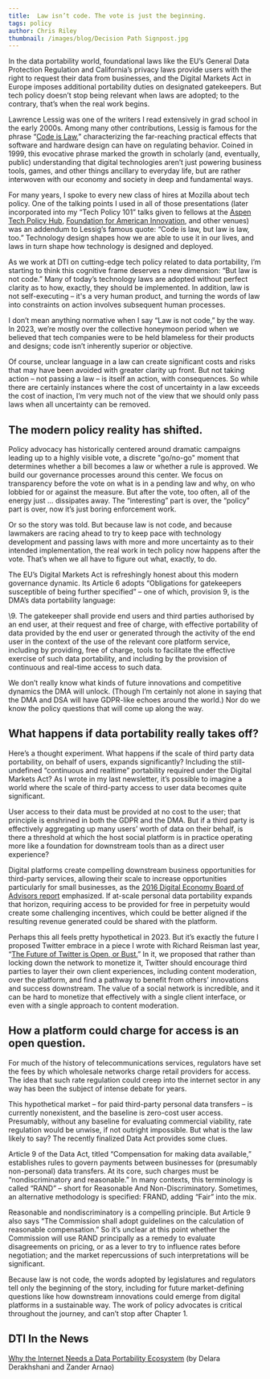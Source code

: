 ```yaml
---
title:  Law isn’t code. The vote is just the beginning.
tags: policy
author: Chris Riley
thumbnail: /images/blog/Decision Path Signpost.jpg
---
```


In the data portability world, foundational laws like the EU’s General Data Protection Regulation and California’s privacy laws provide users with the right to request their data from businesses, and the Digital Markets Act in Europe imposes additional portability duties on designated gatekeepers. But tech policy doesn’t stop being relevant when laws are adopted; to the contrary, that’s when the real work begins.


Lawrence Lessig was one of the writers I read extensively in grad school in the early 2000s. Among many other contributions, Lessig is famous for the phrase “[Code is Law](https://www.harvardmagazine.com/2000/01/code-is-law-html),” characterizing the far-reaching practical effects that software and hardware design can have on regulating behavior. Coined in 1999, this evocative phrase marked the growth in scholarly (and, eventually, public) understanding that digital technologies aren’t just powering business tools, games, and other things ancillary to everyday life, but are rather interwoven with our economy and society in deep and fundamental ways.


For many years, I spoke to every new class of hires at Mozilla about tech policy. One of the talking points I used in all of those presentations (later incorporated into my “Tech Policy 101” talks given to fellows at the [Aspen Tech Policy Hub](https://www.aspentechpolicyhub.org/), [Foundation for American Innovation](https://www.thefai.org/), and other venues) was an addendum to Lessig’s famous quote: “Code is law, but law is law, too.” Technology design shapes how we are able to use it in our lives, and laws in turn shape how technology is designed and deployed.


As we work at DTI on cutting-edge tech policy related to data portability, I’m starting to think this cognitive frame deserves a new dimension: “But law is not code.” Many of today’s technology laws are adopted without perfect clarity as to how, exactly, they should be implemented. In addition, law is not self-executing – it's a very human product, and turning the words of law into constraints on action involves subsequent human processes.


I don’t mean anything normative when I say “Law is not code,” by the way. In 2023, we’re mostly over the collective honeymoon period when we believed that tech companies were to be held blameless for their products and designs; code isn’t inherently superior or objective.


Of course, unclear language in a law can create significant costs and risks that may have been avoided with greater clarity up front. But not taking action – not passing a law – is itself an action, with consequences. So while there are certainly instances where the cost of uncertainty in a law exceeds the cost of inaction, I’m very much not of the view that we should only pass laws when all uncertainty can be removed.


## The modern policy reality has shifted.


Policy advocacy has historically centered around dramatic campaigns leading up to a highly visible vote, a discrete "go/no-go" moment that determines whether a bill becomes a law or whether a rule is approved. We build our governance processes around this center. We focus on transparency before the vote on what is in a pending law and why, on who lobbied for or against the measure. But after the vote, too often, all of the energy just … dissipates away. The “interesting” part is over, the “policy” part is over, now it’s just boring enforcement work.


Or so the story was told. But because law is not code, and because lawmakers are racing ahead to try to keep pace with technology development and passing laws with more and more uncertainty as to their intended implementation, the real work in tech policy now happens after the vote. That’s when we all have to figure out what, exactly, to do.


The EU’s Digital Markets Act is refreshingly honest about this modern governance dynamic. Its Article 6 adopts “Obligations for gatekeepers susceptible of being further specified” – one of which, provision 9, is the DMA’s data portability language:


\9. The gatekeeper shall provide end users and third parties authorised by an end user, at their request and free of charge, with effective portability of data provided by the end user or generated through the activity of the end user in the context of the use of the relevant core platform service, including by providing, free of charge, tools to facilitate the effective exercise of such data portability, and including by the provision of continuous and real-time access to such data.


We don’t really know what kinds of future innovations and competitive dynamics the DMA will unlock. (Though I’m certainly not alone in saying that the DMA and DSA will have GDPR-like echoes around the world.) Nor do we know the policy questions that will come up along the way.


## What happens if data portability really takes off? 


Here’s a thought experiment. What happens if the scale of third party data portability, on behalf of users, expands significantly? Including the still-undefined “continuous and realtime” portability required under the Digital Markets Act? As I wrote in my last newsletter, it’s possible to imagine a world where the scale of third-party access to user data becomes quite significant.


User access to their data must be provided at no cost to the user; that principle is enshrined in both the GDPR and the DMA. But if a third party is effectively aggregating up many users’ worth of data on their behalf, is there a threshold at which the host social platform is in practice operating more like a foundation for downstream tools than as a direct user experience?


Digital platforms create compelling downstream business opportunities for third-party services, allowing their scale to increase opportunities particularly for small businesses, as the [2016 Digital Economy Board of Advisors report](https://www.ntia.doc.gov/files/ntia/publications/deba_first_year_report_dec_2016.pdf) emphasized. If at-scale personal data portability expands that horizon, requiring access to be provided for free in perpetuity would create some challenging incentives, which could be better aligned if the resulting revenue generated could be shared with the platform.


Perhaps this all feels pretty hypothetical in 2023. But it’s exactly the future I proposed Twitter embrace in a piece I wrote with Richard Reisman last year, “[The Future of Twitter is Open, or Bust.](https://techpolicy.press/the-future-of-twitter-is-open-or-bust/)” In it, we proposed that rather than locking down the network to monetize it, Twitter should encourage third parties to layer their own client experiences, including content moderation, over the platform, and find a pathway to benefit from others’ innovations and success downstream. The value of a social network is incredible, and it can be hard to monetize that effectively with a single client interface, or even with a single approach to content moderation.


## How a platform could charge for access is an open question.


For much of the history of telecommunications services, regulators have set the fees by which wholesale networks charge retail providers for access. The idea that such rate regulation could creep into the internet sector in any way has been the subject of intense debate for years.


This hypothetical market – for paid third-party personal data transfers – is currently nonexistent, and the baseline is zero-cost user access. Presumably, without any baseline for evaluating commercial viability, rate regulation would be unwise, if not outright impossible. But what is the law likely to say? The recently finalized Data Act provides some clues.


Article 9 of the Data Act, titled “Compensation for making data available,” establishes rules to govern payments between businesses for (presumably non-personal) data transfers. At its core, such charges must be “nondiscriminatory and reasonable.” In many contexts, this terminology is called “RAND” – short for Reasonable And Non-Discriminatory. Sometimes, an alternative methodology is specified: FRAND, adding “Fair” into the mix.


Reasonable and nondiscriminatory is a compelling principle. But Article 9 also says “The Commission shall adopt guidelines on the calculation of reasonable compensation.” So it’s unclear at this point whether the Commission will use RAND principally as a remedy to evaluate disagreements on pricing, or as a lever to try to influence rates before negotiation; and the market repercussions of such interpretations will be significant.


Because law is not code, the words adopted by legislatures and regulators tell only the beginning of the story, including for future market-defining questions like how downstream innovations could emerge from digital platforms in a sustainable way. The work of policy advocates is critical throughout the journey, and can’t stop after Chapter 1.


## DTI In the News

[Why the Internet Needs a Data Portability Ecosystem](https://techpolicy.press/why-the-internet-needs-a-data-portability-ecosystem/) (by Delara Derakhshani and Zander Arnao)
